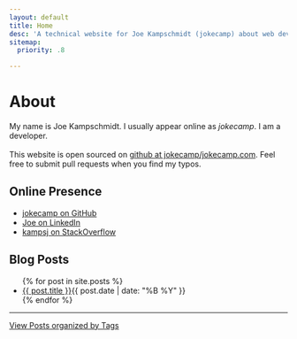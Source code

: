 ```yaml
---
layout: default
title: Home
desc: 'A technical website for Joe Kampschmidt (jokecamp) about web development and coding projects. I am a developer. I write code and occasionally blog.'
sitemap:
  priority: .8

---
```


# About

<div itemscope itemtype="http://data-vocabulary.org/Person">
My name is <span itemprop="name">Joe Kampschmidt</span>. I usually appear online as <em itemprop="nickname">jokecamp</em>. I am a <span itemprop='role'>developer</span>.
</div>

<br>
<div>
This website is open sourced on <a href="https://github.com/jokecamp/jokecamp.com">github at jokecamp/jokecamp.com</a>. Feel free to submit pull requests when you find my typos.
</div>


## Online Presence

- <a rel="me" href="{{ site.github }}" title="Joe's GitHub account">jokecamp on GitHub</a>
- <a rel="me" href="{{ site.linkedin }}" title="Joe's LinkedIn account">Joe on LinkedIn</a>
- <a rel="me" href="{{ site.stackoverflow }}" title="Joe's stackoverflow account">kampsj on StackOverflow</a>

## Blog Posts

<ul class="features">
{% for post in site.posts  %}
    <li><a href="{{ post.url }}">{{ post.title }}</a><span class="date">{{ post.date | date: "%B %Y"  }}</span></li>
{% endfor %}
</ul>
<hr>

<div class="center">
<a href="/tag/" title="View Posts by Tag">View Posts organized by Tags</a>
</div>
